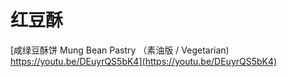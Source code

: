 # 红豆酥



[咸绿豆酥饼 Mung Bean Pastry （素油版 / Vegetarian) https://youtu.be/DEuyrQS5bK4](https://youtu.be/DEuyrQS5bK4)